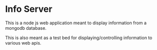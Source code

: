 # Info Server #

This is a node js web application meant to display information from a mongodb database.

This is also meant as a test bed for displaying/controlling information to various web apis.